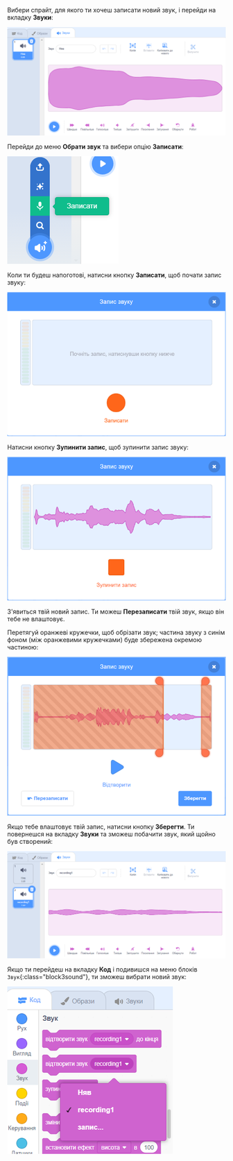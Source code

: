 Вибери спрайт, для якого ти хочеш записати новий звук, і перейди на вкладку **Звуки**:

![Вкладка «Звук» відкрита в редакторі Scratch.](images/sounds-tab.png)

Перейди до меню **Обрати звук** та вибери опцію **Записати**:

![Меню 'Обрати звук' з опцією 'Записати' виділено.](images/record-sound-button.png)

Коли ти будеш напоготові, натисни кнопку **Записати**, щоб почати запис звуку:

![Спливаюче вікно 'Запис звуку' з кнопкою 'Записати'.](images/record-sound.png)

Натисни кнопку **Зупинити запис**, щоб зупинити запис звуку:

![Спливаюче вікно 'Запис звуку' з кнопкою 'Зупинити запис'.](images/stop-recording-sound.png)

З'явиться твій новий запис. Ти можеш **Перезаписати** твій звук, якщо він тебе не влаштовує.

Перетягуй оранжеві кружечки, щоб обрізати звук; частина звуку з синім фоном (між оранжевими кружечками) буде збережена окремою частиною:

![Запис звуку в повному обсязі, з помаранчевими колами, які налаштовані так, щоб показувати лише частину звуку на синьому фоні. Інша частина звуку знаходиться в помаранчевій затіненій зоні.](images/crop-your-sound.png)

Якщо тебе влаштовує твій запис, натисни кнопку **Зберегти**. Ти повернешся на вкладку **Звуки** та зможеш побачити звук, який щойно був створений:

![Вкладка Звуки, де знаходиться recording1 у списку звуків.](images/new-sound-inserted.png)

Якщо ти перейдеш на вкладку **Код** і подивишся на меню блоків `Звук`{:class="block3sound"}, ти зможеш вибрати новий звук:

![Меню блоків 'Звук', з recording1, доступним для використання в блоках.](images/sound-blocks-menu.png)



